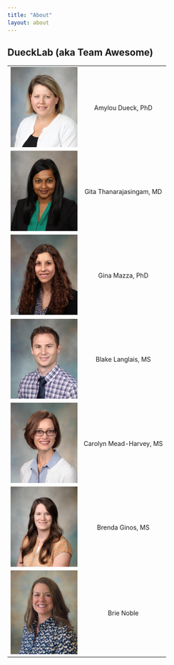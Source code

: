 ```yaml
---
title: "About"
layout: about
---
```


## DueckLab (aka Team Awesome)


|  |  |
| :-: | :-: |
| <img src="/assets/images/Dueck.jpg" alt="amylou" width="150"/> | Amylou Dueck, PhD |
| <img src="/assets/images/Thanarajasingam.jpg" alt="gita" width="150"/> | Gita Thanarajasingam, MD |
| <img src="/assets/images/Mazza.jpg" alt="gina" width="150"/> | Gina Mazza, PhD |
| <img src="/assets/images/Langlais.jpg" alt="blake" width="150"/> | Blake Langlais, MS |
| <img src="/assets/images/MeadHarvey.jpg" alt="carolyn" width="150"/> | Carolyn Mead-Harvey, MS |
| <img src="/assets/images/Ginos.jpg" alt="brenda" width="150"/> | Brenda Ginos, MS |
| <img src="/assets/images/Noble.jpg" alt="Brie" width="150"/> | Brie Noble |

